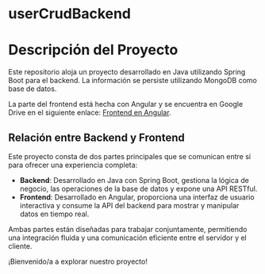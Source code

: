 # userCrudBackend
# Descripción del Proyecto

Este repositorio aloja un proyecto desarrollado en Java utilizando Spring Boot para el backend. La información se persiste utilizando MongoDB como base de datos.

La parte del frontend está hecha con Angular y se encuentra en Google Drive en el siguiente enlace: [Frontend en Angular](https://drive.google.com/drive/folders/1235iKd3fXKk_hi7ayRXYs2Fyj9Bv4KmX?usp=drive_link).

## Relación entre Backend y Frontend

Este proyecto consta de dos partes principales que se comunican entre sí para ofrecer una experiencia completa:

- **Backend**: Desarrollado en Java con Spring Boot, gestiona la lógica de negocio, las operaciones de la base de datos y expone una API RESTful.
- **Frontend**: Desarrollado en Angular, proporciona una interfaz de usuario interactiva y consume la API del backend para mostrar y manipular datos en tiempo real.

Ambas partes están diseñadas para trabajar conjuntamente, permitiendo una integración fluida y una comunicación eficiente entre el servidor y el cliente.

¡Bienvenido/a a explorar nuestro proyecto!
